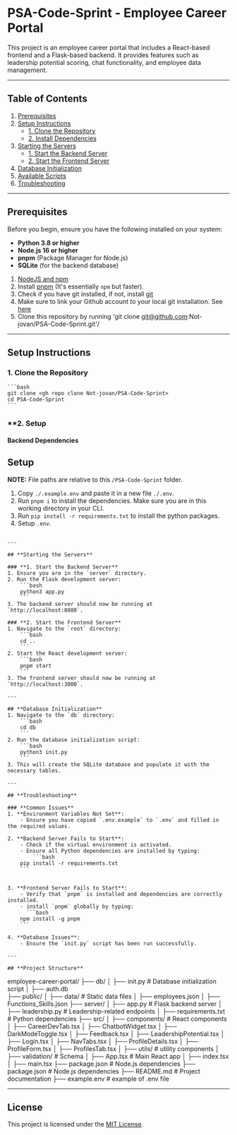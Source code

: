 # PSA-Code-Sprint - Employee Career Portal

This project is an employee career portal that includes a React-based frontend and a Flask-based backend. It provides features such as leadership potential scoring, chat functionality, and employee data management.

---

## **Table of Contents**
1. [Prerequisites](#prerequisites)
2. [Setup Instructions](#setup-instructions)
   - [1. Clone the Repository](#1-clone-the-repository)
   - [2. Install Dependencies](#2-install-dependencies)
3. [Starting the Servers](#starting-the-servers)
   - [1. Start the Backend Server](#1-start-the-backend-server)
   - [2. Start the Frontend Server](#2-start-the-frontend-server)
4. [Database Initialization](#database-initialization)
5. [Available Scripts](#available-scripts)
6. [Troubleshooting](#troubleshooting)

---

## **Prerequisites**
Before you begin, ensure you have the following installed on your system:
- **Python 3.8 or higher**
- **Node.js 16 or higher**
- **pnpm** (Package Manager for Node.js)
- **SQLite** (for the backend database)

1. [NodeJS and npm](https://docs.npmjs.com/downloading-and-installing-node-js-and-npm)
1. Install [pnpm](https://pnpm.io/installation) (It's essentially `npm` but faster).
1. Check if you have git installed, if not, install [git](https://git-scm.com/downloads) 
1. Make sure to link your Github account to your local git installation. See [here](https://docs.github.com/en/authentication/connecting-to-github-with-ssh/generating-a-new-ssh-key-and-adding-it-to-the-ssh-agent)
1. Clone this repository by running 'git clone git@github.com:Not-jovan/PSA-Code-Sprint.git'/

---

## **Setup Instructions**

### **1. Clone the Repository**
    ```bash
    git clone <gh repo clone Not-jovan/PSA-Code-Sprint>
    cd PSA-Code-Sprint
    ```

### **2. Setup

#### **Backend Dependencies**
## Setup
**NOTE:** File paths are relative to this `/PSA-Code-Sprint` folder.

1. Copy `./.example.env` and paste it in a new file `./.env`.
2. Run `pnpm i` to install the dependencies. Make sure you are in this working directory in your CLI.
3. Run  `pip install -r requirements.txt` to install the python packages. 
4. Setup `.env`.
```shell

---

## **Starting the Servers**

### **1. Start the Backend Server**
1. Ensure you are in the `server` directory.
2. Run the Flask development server:
    ```bash
    python3 app.py
    ```
3. The backend server should now be running at `http://localhost:8080`.

### **2. Start the Frontend Server**
1. Navigate to the `root` directory:
    ```bash
    cd ..
    ```
2. Start the React development server:
    ```bash
    pnpm start
    ```
3. The frontend server should now be running at `http://localhost:3000`.

---

## **Database Initialization**
1. Navigate to the `db` directory:
    ```bash
    cd db
    ```
2. Run the database initialization script:
    ```bash
    python3 init.py
    ```
3. This will create the SQLite database and populate it with the necessary tables.

---

## **Troubleshooting**

### **Common Issues**
1. **Environment Variables Not Set**:
    - Ensure you have copied `.env.example` to `.env` and filled in the required values.

2. **Backend Server Fails to Start**:
    - Check if the virtual environment is activated.
    - Ensure all Python dependencies are installed by typing:
        ```bash
    pip install -r requirements.txt
    ```


3. **Frontend Server Fails to Start**:
    - Verify that `pnpm` is installed and dependencies are correctly installed.
    - install `pnpm` globally by typing:
      ```bash
    npm install -g pnpm
    ```

4. **Database Issues**:
    - Ensure the `init.py` script has been run successfully.

---

## **Project Structure**
```
employee-career-portal/
├── db/
│   ├── init.py         # Database initialization script
│   ├── auth.db         
├── public/
│   ├── data/            # Static data files
│       ├── employees.json
│       ├── Functions_Skills.json
├── server/
│   ├── app.py           # Flask backend server
│   ├── leadership.py    # Leadership-related endpoints
│   ├── requirements.txt # Python dependencies
├── src/
│   ├── components/      # React components
│       ├── CareerDevTab.tsx
│       ├── ChatbotWidget.tsx
│       ├── DarkModeToggle.tsx
│       ├── Feedback.tsx
│       ├── LeadershipPotential.tsx
│       ├── Login.tsx
│       ├── NavTabs.tsx
│       ├── ProfileDetails.tsx
│       ├── ProfileForm.tsx
│       ├── ProfilesTab.tsx
│   ├── utils/      # utility components
│   ├── validation/      # Schema
│   ├── App.tsx          # Main React app
│   ├── index.tsx
│   ├── main.tsx
├── package.json         # Node.js dependencies
├── package.json         # Node.js dependencies
├── README.md            # Project documentation
├── example.env          # example of .env file

---

## **License**
This project is licensed under the [MIT License](LICENSE).